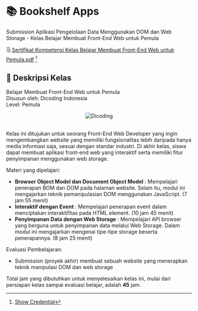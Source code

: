 # 📚 Bookshelf Apps

Submission Aplikasi Pengelolaan Data Menggunakan DOM dan Web Storage - Kelas Belajar Membuat Front-End Web untuk Pemula

🗒️ [Sertifikat Kompetensi Kelas Belajar Membuat Front-End Web untuk Pemula.pdf](https://www.dicoding.com/certificates/GRX52YQNYX0M) [^1]

## 🚀 Deskripsi Kelas

Belajar Membuat Front-End Web untuk Pemula <br>
Disusun oleh: Dicoding Indonesia <br>
Level: Pemula

<div align="center">
  <img src="https://user-images.githubusercontent.com/95717485/188485268-90e682b9-fce9-470b-836e-d8838079a309.png" alt="Dicoding">
</div>

<br>

Kelas ini ditujukan untuk seorang Front-End Web Developer yang ingin mengembangkan website yang memiliki fungsionalitas lebih daripada hanya media informasi saja, sesuai dengan standar industri. Di akhir kelas, siswa dapat membuat aplikasi front-end web yang interaktif serta memiliki fitur penyimpanan menggunakan web storage.

Materi yang dipelajari:

- **Browser Object Model dan Document Object Model** : Mempelajari penerapan BOM dan DOM pada halaman website. Selain itu, modul ini mengajarkan teknik pemanipulasian DOM menggunakan JavaScript. (7 jam 55 menit)
- **Interaktif dengan Event** : Mempelajari penerapan event dalam menciptakan interaktifitas pada HTML element. (10 jam 45 menit)
- **Penyimpanan Data dengan Web Storage** : Mempelajari API browser yang berguna untuk penyimpanan data melalui Web Storage. Dalam modul ini mengajarkan mengenai tipe-tipe storage beserta penerapannya. (8 jam 25 menit)

Evaluasi Pembelajaran:

- Submission (proyek akhir) membuat sebuah website yang menerapkan teknik manipulasi DOM dan web storage

Total jam yang dibutuhkan untuk menyelesaikan kelas ini, mulai dari persiapan kelas sampai evaluasi belajar, adalah **45** jam.

[^1]: [Show Credential](https://www.dicoding.com/certificates/GRX52YQNYX0M)
